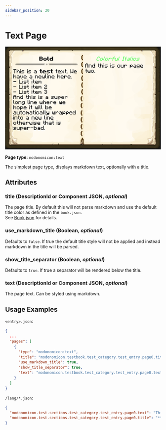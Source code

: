 ```yaml
---
sidebar_position: 20
---
```


# Text Page

![Text Page](/img/docs/basics/page-types/text-page.png)

**Page type:** `modonomicon:text`

The simplest page type, displays markdown text, optionally with a title.

## Attributes

### **title** (DescriptionId or Component JSON, _optional_)

The page title. By default this will not parse markdown and use the default title color as defined in the `book.json`.   
See [Book.json](../structure/book) for details.

### **use_markdown_title** (Boolean, _optional_)
  
Defaults to `false`. If true the default title style will not be applied and instead markdown in the title will be parsed.

### **show_title_separator** (Boolean, _optional_)

Defaults to `true`. If true a separator will be rendered below the title.
<!-- TODO: link to custom book styling here and note the UV coordinates -->

### **text** (DescriptionId or Component JSON, _optional_)

The page text. Can be styled using markdown.

## Usage Examples

`<entry>.json`:

```json
{
  ...
  "pages": [
    {
      "type": "modonomicon:text",
      "title": "modonomicon.testbook.test_category.test_entry.page0.title",
      "use_markdown_title": true,
      "show_title_separator": true,
      "text": "modonomicon.testbook.test_category.test_entry.page0.text"
    }
  ]
}
```  

`/lang/*.json`:

```json
{
  "modonomicon.test.sections.test_category.test_entry.page0.text": "This is a **test** text.\nWe have a newline here.\n- List item\n- List item 2\n- List item 3\n\nAnd this is a super long line where we hope it will be automatically wrapped into a new line otherwise that is super-bad.\n",
  "modonomicon.test.sections.test_category.test_entry.page0.title": "**Bold**"
}
```
